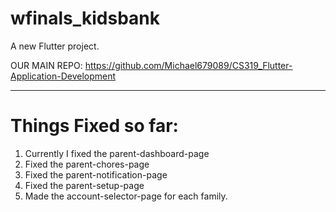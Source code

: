 # wfinals_kidsbank

A new Flutter project.

OUR MAIN REPO: https://github.com/Michael679089/CS319_Flutter-Application-Development


----

# Things Fixed so far:

1. Currently I fixed the parent-dashboard-page
2. Fixed the parent-chores-page
3. Fixed the parent-notification-page
4. Fixed the parent-setup-page
5. Made the account-selector-page for each family. 

